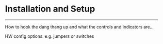 # Installation and Setup
---

How to hook the dang thang up and what the controls and indicators are...

HW config options: e.g. jumpers or switches

